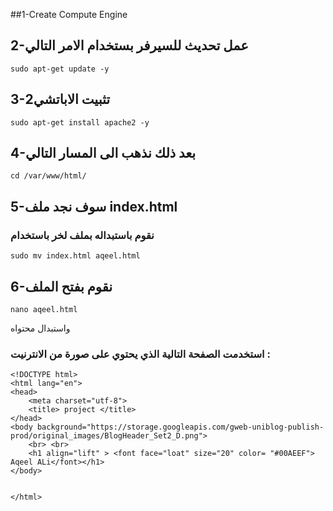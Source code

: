 ##1-Create Compute Engine 
## 2-عمل تحديث للسيرفر بستخدام الامر التالي
```
sudo apt-get update -y
```
## 3-تثبيت الاباتشي2 

```
sudo apt-get install apache2 -y
```
## 4-بعد ذلك نذهب الى المسار التالي 
```
cd /var/www/html/

```
## 5-سوف نجد ملف index.html
### نقوم باستبداله بملف لخر باستخدام 
```
sudo mv index.html aqeel.html 
```
## 6-نقوم بفتح الملف 
```
nano aqeel.html
```

واستبدال محتواه 
### استخدمت الصفحة التالية الذي يحتوي على صورة من الانترنيت :
```
<!DOCTYPE html>
<html lang="en">
<head>
    <meta charset="utf-8">
    <title> project </title>
</head>
<body background="https://storage.googleapis.com/gweb-uniblog-publish-prod/original_images/BlogHeader_Set2_D.png">
    <br> <br>
    <h1 align="lift" > <font face="loat" size="20" color= "#00AEEF"> Aqeel ALi</font></h1>
</body>


</html>
```
